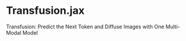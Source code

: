 # Transfusion.jax
Transfusion: Predict the Next Token and Diffuse Images with One Multi-Modal Model
